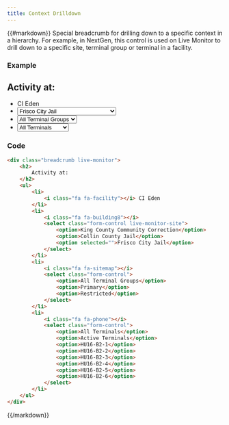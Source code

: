 ```yaml
---
title: Context Drilldown
---
```

{{#markdown}}
Special breadcrumb for drilling down to a specific context in a hierarchy. For example, in NextGen, this control is used on Live Monitor
to drill down to a specific site, terminal group or terminal in a facility.

### Example
<div class="library__example">
    <div class="breadcrumb live-monitor">
        <h2>
            Activity at:
        </h2>
        <ul>
            <li>
                <i class="fa securus-facility"></i> CI Eden
            </li>
            <li>
                <i class="fa securus-building8"></i>
                <select class="form-control live-monitor-site">
                    <option>King County Community Correction</option>
                    <option>Collin County Jail</option>
                    <option selected="">Frisco City Jail</option>
                </select>
            </li>
            <li>
                <i class="fa fa-sitemap"></i>
                <select class="form-control">
                    <option>All Terminal Groups</option>
                    <option>Primary</option>
                    <option>Restricted</option>
                </select>
            </li>
            <li>
                <i class="fa fa-phone"></i>
                <select class="form-control">
                    <option>All Terminals</option>
                    <option>Active Terminals</option>
                    <option>HU16-B2-1</option>
                    <option>HU16-B2-2</option>
                    <option>HU16-B2-3</option>
                    <option>HU16-B2-4</option>
                    <option>HU16-B2-5</option>
                    <option>HU16-B2-6</option>
                </select>
            </li>
        </ul>
    </div>
</div>

### Code
```html
<div class="breadcrumb live-monitor">
    <h2>
        Activity at:
    </h2>
    <ul>
        <li>
            <i class="fa fa-facility"></i> CI Eden
        </li>
        <li>
            <i class="fa fa-building8"></i>
            <select class="form-control live-monitor-site">
                <option>King County Community Correction</option>
                <option>Collin County Jail</option>
                <option selected="">Frisco City Jail</option>
            </select>
        </li>
        <li>
            <i class="fa fa-sitemap"></i>
            <select class="form-control">
                <option>All Terminal Groups</option>
                <option>Primary</option>
                <option>Restricted</option>
            </select>
        </li>
        <li>
            <i class="fa fa-phone"></i>
            <select class="form-control">
                <option>All Terminals</option>
                <option>Active Terminals</option>
                <option>HU16-B2-1</option>
                <option>HU16-B2-2</option>
                <option>HU16-B2-3</option>
                <option>HU16-B2-4</option>
                <option>HU16-B2-5</option>
                <option>HU16-B2-6</option>
            </select>
        </li>
    </ul>
</div>
```
{{/markdown}}
